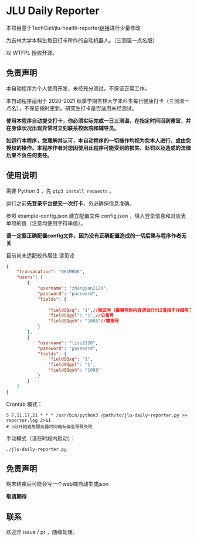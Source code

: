 # JLU Daily Reporter



本项目基于TechCiel/jlu-health-reporter[链接](https://github.com/TechCiel/jlu-health-reporter)进行少量修改

为吉林大学本科生每日打卡所作的自动机器人。（三测温一点名版）

以 WTFPL 授权开源。

## 免责声明

本自动程序为个人使用开发，未经充分测试，不保证正常工作。

本自动程序适用于 2020-2021 秋季学期吉林大学本科生每日健康打卡（三测温一点名），不保证按时更新。研究生打卡是否适用未经测试。

**使用本程序自动提交打卡，你必须实际完成一日三测温，在指定时间回到寝室，并在身体状况出现异常时立刻联系校医院和辅导员。**

__**如运行本程序，您理解并认可，本自动程序的一切操作均视为您本人进行、或由您授权的操作。本程序作者对您因使用此程序可能受到的损失、处罚以及造成的法律后果不负任何责任。**__

## 使用说明

需要 Python 3 ，先 `pip3 install requests` 。

运行之前**先登录平台提交一次打卡**，务必确保信息准确。

参照 example-config.json 建立配置文件 config.json ，填入登录信息和对应表单项的值（注意均使用字符串值）。

**请一定要正确配置config文件，因为没有正确配置造成的一切后果与程序作者无关**

目前尚未适配校外居住 请见谅

```json
{
	"transacation": "BKSMRDK",
	"users": [
		{
			"username": "zhangsan2120",
			"password": "password",
			"fields": {
				
				"fieldSQxq": "1",//校区号（要填写的内容请自行f12查找不详细写了
				"fieldSQgyl": "1",//公寓号
				"fieldSQqsh": "1088"//寝室号
			}
		},
		{
			"username": "lisi2120",
			"password": "password",
			"fields": {
				"fieldSQxq": "1",
				"fieldSQgyl": "1",
				"fieldSQqsh": "1088"
			}
		}
	]
}

```



Crontab 模式：

```
5 7,11,17,21 * * * /usr/bin/python3 /path/to/jlu-daily-reporter.py >> reporter.log 2>&1
# 5分开始避免服务器时间略有偏差导致失败
```

手动模式（请在时段内启动）：

```
./jlu-daily-reporter.py
```

## 免责声明

期末结束后可能会写一个web端自动生成json

**敬请期待**

## 联系

欢迎开 issue / pr ，随缘处理。
